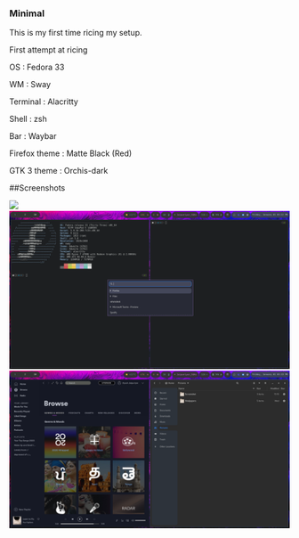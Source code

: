 ### Minimal

This is my first time ricing my setup.

First attempt at ricing 

OS : Fedora 33

WM : Sway

Terminal : Alacritty

Shell : zsh

Bar : Waybar

Firefox  theme : Matte Black (Red)

GTK 3 theme : Orchis-dark

##Screenshots

![](https://raw.githubusercontent.com/ayushjaipuriyar/.dotfiles/master/ss-2021-01-01_15-24-56.png)
![](https://raw.githubusercontent.com/ayushjaipuriyar/.dotfiles/master/ss-2021-01-01_15-22-23.png)
![](https://raw.githubusercontent.com/ayushjaipuriyar/.dotfiles/master/ss-2021-01-01_15-19-34.png)


